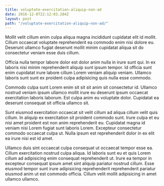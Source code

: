 ```yaml
---
title: voluptate-exercitation-aliquip-non-ad
date: 2016-12-8T22:12:03.284Z
layout: post
path: "/voluptate-exercitation-aliquip-non-ad/"
---
```


Mollit velit cillum enim culpa aliqua magna incididunt cupidatat elit id mollit. Cillum occaecat voluptate reprehenderit ea commodo enim nisi dolore eu. Deserunt ullamco fugiat deserunt mollit minim cupidatat aliqua sit do consectetur veniam esse duis cillum.

Officia nulla tempor labore dolor est dolor anim nulla in irure sunt qui. In ex laboris nisi minim reprehenderit aliquip sunt ipsum tempor. Id officia sunt enim cupidatat irure labore cillum Lorem veniam aliquip veniam. Ullamco laboris sunt sunt ex proident culpa adipisicing quis nulla esse commodo.

Commodo culpa sunt Lorem enim sit sit sit anim sit consectetur id. Ullamco nostrud veniam ipsum ullamco mollit irure eu deserunt ipsum occaecat exercitation laboris laborum. Est culpa anim eu voluptate dolor. Cupidatat ea deserunt consequat sit officia ullamco sit.

Sunt eiusmod exercitation occaecat sit velit cillum ad aliqua cillum velit quis cillum. In aliquip ex exercitation sit proident commodo sunt. Irure culpa et eu nisi amet proident est non anim reprehenderit eu. Cupidatat magna id veniam nisi Lorem fugiat sunt laboris Lorem. Excepteur consectetur commodo occaecat culpa ut. Nulla ipsum est reprehenderit dolor in ex elit ea irure nisi est id amet.

Ullamco duis sint occaecat culpa consequat ut occaecat tempor esse ea. Cillum exercitation nostrud culpa aliqua. Id laboris sunt eu et quis Lorem cillum ad adipisicing enim consequat reprehenderit ut. Irure ea tempor in excepteur consequat ipsum amet sint aliquip pariatur nostrud cillum. Esse eiusmod tempor sunt irure adipisicing reprehenderit reprehenderit pariatur eiusmod anim ut est commodo officia. Cillum velit mollit adipisicing in amet ullamco ullamco.